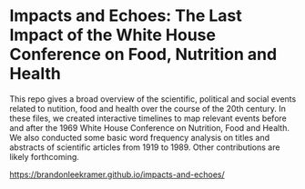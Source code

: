 # Impacts and Echoes: The Last Impact of the White House Conference on Food, Nutrition and Health

This repo gives a broad overview of the scientific, political and social events related to nutition, food and health over the course of the 20th century. In these files, we created interactive timelines to map relevant events before and after the 1969 White House Conference on Nutrition, Food and Health. We also conducted some basic word frequency analysis on titles and abstracts of scientific articles from 1919 to 1989. Other contributions are likely forthcoming.

https://brandonleekramer.github.io/impacts-and-echoes/

